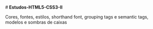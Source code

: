 #<b> Estudos-HTML5-CSS3-II </b>
<p>
 Cores, fontes, estilos, shorthand font, grouping tags e semantic tags, modelos e sombras de caixas
</p>
